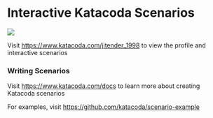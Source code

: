 # Interactive Katacoda Scenarios

[![](http://shields.katacoda.com/katacoda/jitender_1998/count.svg)](https://www.katacoda.com/jitender_1998 "Get your profile on Katacoda.com")

Visit https://www.katacoda.com/jitender_1998 to view the profile and interactive scenarios

### Writing Scenarios
Visit https://www.katacoda.com/docs to learn more about creating Katacoda scenarios

For examples, visit https://github.com/katacoda/scenario-example
